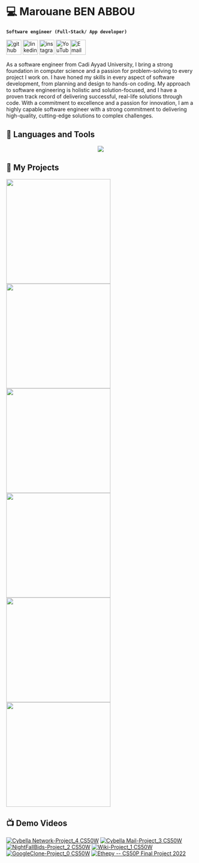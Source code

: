 # 💻 Marouane BEN ABBOU
**` Software engineer (Full-Stack/ App developer) `**

[<img src='https://cdn.jsdelivr.net/npm/simple-icons@3.0.1/icons/github.svg' alt='github' height='40'>](https://github.com/MarouBen)  [<img src='https://cdn.jsdelivr.net/npm/simple-icons@3.0.1/icons/linkedin.svg' alt='linkedin' height='40'>](https://www.linkedin.com/in/benabboumarouane//)  [<img src='https://cdn.jsdelivr.net/npm/simple-icons@3.0.1/icons/instagram.svg' alt='instagram' height='40'>](https://www.instagram.com/marou__ben/)  [<img src='https://cdn.jsdelivr.net/npm/simple-icons@3.0.1/icons/youtube.svg' alt='YouTube' height='40'>](https://www.youtube.com/@marouaneben6047)[<img src='https://cdn.jsdelivr.net/npm/simple-icons@3.0.1/icons/gmail.svg' alt='Email' height='40'>](mailto:marouane.benabbou.2002@gmail.com)


As a software engineer from Cadi Ayyad University, I bring a strong foundation in computer science and a passion for problem-solving to every project I work on. I have honed my skills in every aspect of software development, from planning and design to hands-on coding. My approach to software engineering is holistic and solution-focused, and I have a proven track record of delivering successful, real-life solutions through code. With a commitment to excellence and a passion for innovation, I am a highly capable software engineer with a strong commitment to delivering high-quality, cutting-edge solutions to complex challenges.
 


## 🧰 Languages and Tools
<p align="center">
  <a href="https://skillicons.dev">
    <img src="https://skillicons.dev/icons?i=java,python,cpp,c,html,css,js,django,flask,php,kotlin,mysql,vscode,git,github" />
  </a>
</p>
<h2>📘 My Projects</h2>
<p>
  <a href="https://github.com/MarouBen/NightFall-Bids"><img width="278" src="https://denvercoder1-github-readme-stats.vercel.app/api/pin/?username=MarouBen&repo=NightFall-Bids&theme=material-palenight&hide_border=true"></a>
 <a href="https://github.com/MarouBen/Cybella-Network"><img width="278" src="https://denvercoder1-github-readme-stats.vercel.app/api/pin/?username=MarouBen&repo=Cybella-Network&theme=material-palenight&hide_border=true"></a>
 <a href="https://github.com/MarouBen/Cybella-Mail"><img width="278" src="https://denvercoder1-github-readme-stats.vercel.app/api/pin/?username=MarouBen&repo=Cybella-Mail&theme=material-palenight&hide_border=true"></a>
 <a href="https://github.com/MarouBen/Ethepy"><img width="278" src="https://denvercoder1-github-readme-stats.vercel.app/api/pin/?username=MarouBen&repo=Ethepy&theme=material-palenight&hide_border=true"></a>
 <a href="https://github.com/MarouBen/Pinsta"><img width="278" src="https://denvercoder1-github-readme-stats.vercel.app/api/pin/?username=MarouBen&repo=Pinsta&theme=material-palenight&hide_border=true"></a>
 <a href="https://github.com/MarouBen/Wiki"><img width="278" src="https://denvercoder1-github-readme-stats.vercel.app/api/pin/?username=MarouBen&repo=Wiki&theme=material-palenight&hide_border=true"></a>
</p>

## 📺 Demo Videos

<!-- BEGIN YOUTUBE-CARDS -->
[![Cybella Network-Project_4 CS50W](https://ytcards.demolab.com/?id=RZ-W57EwGTg&title=Cybella+Network-Project_4+CS50W&lang=en&timestamp=1682440877&background_color=%230d1117&title_color=%23ffffff&stats_color=%23dedede&width=250 "Cybella Network-Project_4 CS50W")](https://www.youtube.com/watch?v=RZ-W57EwGTg)
[![Cybella Mail-Project_3 CS50W](https://ytcards.demolab.com/?id=1KHg-fMhzFQ&title=Cybella+Mail-Project_3+CS50W&lang=en&timestamp=1682440133&background_color=%230d1117&title_color=%23ffffff&stats_color=%23dedede&width=250 "Cybella Mail-Project_3 CS50W")](https://www.youtube.com/watch?v=1KHg-fMhzFQ)
[![NightFallBids-Project_2 CS50W](https://ytcards.demolab.com/?id=-_5_357Y1co&title=NightFallBids-Project_2+CS50W&lang=en&timestamp=1678720492&background_color=%230d1117&title_color=%23ffffff&stats_color=%23dedede&width=250 "NightFallBids-Project_2 CS50W")](https://www.youtube.com/watch?v=-_5_357Y1co)
[![Wiki-Project_1 CS50W](https://ytcards.demolab.com/?id=3ZIxvGaD_QU&title=Wiki-Project_1+CS50W&lang=en&timestamp=1678719414&background_color=%230d1117&title_color=%23ffffff&stats_color=%23dedede&width=250 "Wiki-Project_1 CS50W")](https://www.youtube.com/watch?v=3ZIxvGaD_QU)
[![GoogleClone-Project_0 CS50W](https://ytcards.demolab.com/?id=ZbKrsGPZhnc&title=GoogleClone-Project_0+CS50W&lang=en&timestamp=1678719209&background_color=%230d1117&title_color=%23ffffff&stats_color=%23dedede&width=250 "GoogleClone-Project_0 CS50W")](https://www.youtube.com/watch?v=ZbKrsGPZhnc)
[![Ethepy -- CS50P Final Project 2022](https://ytcards.demolab.com/?id=okA5s25EZts&title=Ethepy+--+CS50P+Final+Project+2022&lang=en&timestamp=1670356014&background_color=%230d1117&title_color=%23ffffff&stats_color=%23dedede&width=250 "Ethepy -- CS50P Final Project 2022")](https://www.youtube.com/watch?v=okA5s25EZts)
<!-- END YOUTUBE-CARDS -->

